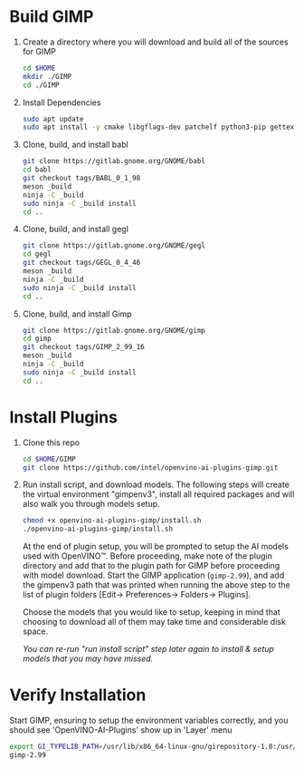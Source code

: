 # Build GIMP
1. Create a directory where you will download and build all of the sources for GIMP
    ```sh
    cd $HOME
    mkdir ./GIMP
    cd ./GIMP
    ```
2. Install Dependencies
    ```sh
    sudo apt update
    sudo apt install -y cmake libgflags-dev patchelf python3-pip gettext git git-lfs build-essential meson ninja-build autoconf libcairo2-dev libxt-dev libgdk-pixbuf-2.0-dev libgexiv2-dev libgtk-3-dev libmypaint-dev mypaint-brushes libbz2-dev libatk1.0-dev libgirepository1.0-dev libx11-xcb-dev libwmf-dev libxcb-glx0-dev  libxcb-dri2-0-dev   libxxf86vm-dev   valgrind  libappstream-glib-dev  libpugixml-dev libxmu-dev   libpoppler-glib-dev   xsltproc librsvg2-dev libopencv-dev
    ```
3. Clone, build, and install babl
    ```sh
    git clone https://gitlab.gnome.org/GNOME/babl
    cd babl
    git checkout tags/BABL_0_1_98
    meson _build
    ninja -C _build
    sudo ninja -C _build install
    cd ..
    ```
4. Clone, build, and install gegl
    ```sh
    git clone https://gitlab.gnome.org/GNOME/gegl
    cd gegl
    git checkout tags/GEGL_0_4_46
    meson _build
    ninja -C _build
    sudo ninja -C _build install
    cd ..
    ```

5. Clone, build, and install Gimp
    ```sh
    git clone https://gitlab.gnome.org/GNOME/gimp  
    cd gimp
    git checkout tags/GIMP_2_99_16
    meson _build
    ninja -C _build
    sudo ninja -C _build install
    cd ..
    ```
# Install Plugins
1. Clone this repo
   ```sh
   cd $HOME/GIMP
   git clone https://github.com/intel/openvino-ai-plugins-gimp.git
   ```

2. Run install script, and download models. The following steps will create the virtual environment "gimpenv3", install all required packages and will also walk you through models setup.
   ```sh
   chmod +x openvino-ai-plugins-gimp/install.sh
   ./openvino-ai-plugins-gimp/install.sh
   ```
   At the end of plugin setup, you will be prompted to setup the AI models used with OpenVINO™. Before proceeding, make note of the plugin directory and add that to the plugin path for GIMP before proceeding with model download.
   Start the GIMP application (`gimp-2.99`), and add the gimpenv3 path that was printed when running the above step to the list of plugin folders  [Edit-> Preferences-> Folders-> Plugins].  

   Choose the models that you would like to setup, keeping in mind that choosing to download all of them may take time and considerable disk space.

   *You can re-run "run install script" step later again to install & setup models that you may have missed.*

# Verify Installation
 Start GIMP, ensuring to setup the environment variables correctly,  and you should see 'OpenVINO-AI-Plugins' show up in 'Layer' menu
   ```sh
   export GI_TYPELIB_PATH=/usr/lib/x86_64-linux-gnu/girepository-1.0:/usr/local/lib/x86_64-linux-gnu/girepository-1.0
   gimp-2.99
   ```


